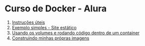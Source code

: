 # **Curso de Docker - Alura**

1. [Instruções úteis](./sections/useful-instructions.md)
2. [Exemplo simples - Site estático](./sections/static-site.md)
3. [Usando os volumes e rodando código dentro de um container](./sections/volumes.md)
4. [Construindo minhas própras imagens](./sections/volumes.md)
